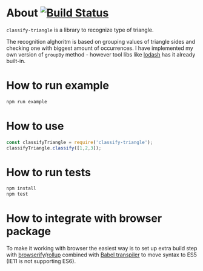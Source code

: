 About [![Build Status](https://travis-ci.org/biniek-io/classify-triangle.svg?branch=master)](https://travis-ci.org/biniek-io/classify-triangle)
================

`classify-triangle` is a library to recognize type of triangle.

The recognition alghoritm is based on grouping values of triangle sides and checking one with biggest amount of occurrences.
I have implemented my own version of `groupBy` method - however tool libs like [lodash](https://lodash.com/) has it already built-in.

How to run example
================

```bash
npm run example
```

How to use
================

```javascript
const classifyTriangle = require('classify-triangle');
classifyTriangle.classify([1,2,3]);
```

How to run tests 
================

```bash
npm install
npm test
```

How to integrate with browser package
================

To make it working with browser the easiest way is to set up extra build step with [browserify](http://browserify.org/)/[rollup](http://rollupjs.org/) 
combined with [Babel transpiler](https://babeljs.io/) to move syntax to ES5 (IE11 is not supporting ES6).